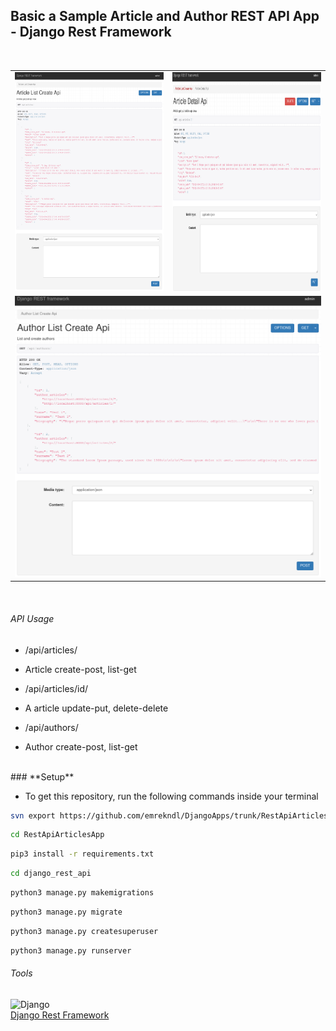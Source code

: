 ## Basic a Sample Article and Author REST API App - Django Rest Framework
<br />
<p align="center">

<table>
<tr><td>
<img src="images/article_list.png" width="650" height="350" alt=""></td><td>
<img src="images/article_detail.png" width="650" height="350" alt="">
</td></tr>
<tr><td colspan="2">
<img src="images/author_list.png" width="850" height="450" alt="">
</td></tr>
</table>
</p>
<br />

###### API Usage
- /api/articles/
* Article create-post, list-get
- /api/articles/id/
* A article update-put, delete-delete
- /api/authors/
* Author create-post, list-get
<br/>
### **Setup**

- To get this repository, run the following commands inside your terminal

```bash
svn export https://github.com/emrekndl/DjangoApps/trunk/RestApiArticlesApp
```

```bash
cd RestApiArticlesApp
```

```bash
pip3 install -r requirements.txt
```

```bash
cd django_rest_api
```

```bash
python3 manage.py makemigrations
```

```bash
python3 manage.py migrate
```

```bash
python3 manage.py createsuperuser
```

```bash
python3 manage.py runserver
```

###### Tools
![Django](https://img.shields.io/badge/Django-092E20?style=for-the-badge&logo=django&logoColor=white)
<br>
[Django Rest Framework](https://www.django-rest-framework.org/)

